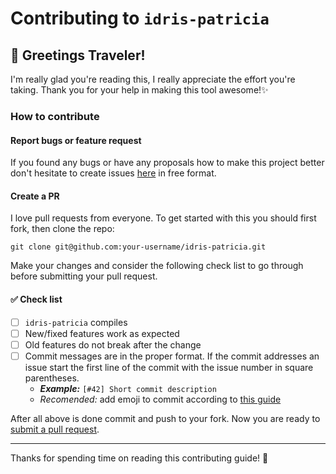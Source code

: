# Contributing to `idris-patricia`

## :wave: Greetings Traveler!

I'm really glad you're reading this, I really appreciate the effort you're taking. Thank you for your help in making this tool awesome!:sparkles:

### How to contribute
#### Report bugs or feature request
If you found any bugs or have any proposals how to make this project better don't hesitate to create issues [here](https://github.com/kowainik/idris-patricia/issues/new) in free format.

#### Create a PR
I love pull requests from everyone.
To get started with this you should first fork, then clone the repo:

    git clone git@github.com:your-username/idris-patricia.git

Make your changes and consider the following check list to go through before submitting your pull request.

#### :white_check_mark: Check list
- [ ] `idris-patricia` compiles
- [ ] New/fixed features work as expected
- [ ] Old features do not break after the change
- [ ] Commit messages are in the proper format. If the commit addresses an issue start the first line of the commit with the issue number in square parentheses.
  + **_Example:_** `[#42] Short commit description`
  + _Recomended:_ add emoji to commit according to [this guide](https://github.com/slashsBin/styleguide-git-commit-message)

After all above is done commit and push to your fork.
Now you are ready to [submit a pull request][pr].


----------
Thanks for spending time on reading this contributing guide! :sparkling_heart:

[pr]: https://github.com/kowainik/idris-patricia/compare/
